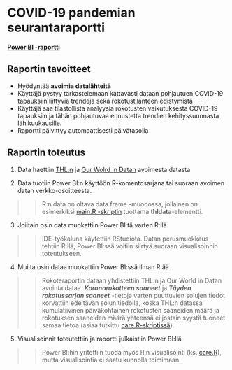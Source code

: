 # COVID-19 pandemian seurantaraportti

**[Power BI -raportti](https://app.powerbi.com/view?r=eyJrIjoiNGE4N2Y0YWQtNDA0My00NjljLWI4MjQtMTY5NTJiYmE5MmFhIiwidCI6ImZiZDJmMDQ1LWIzNGMtNDY3My05NTM0LThmMjM3NDM1NWNlYyIsImMiOjh9&pageName=ReportSection58fe988a37b420d0b0e7)**

## Raportin tavoitteet

* Hyödyntää **avoimia datalähteitä**
* Käyttäjä pystyy tarkastelemaan kattavasti dataan pohjautuen COVID-19 tapauksiin liittyviä trendejä sekä rokotustilanteen edistymistä
* Käyttäjä saa tilastollista analyysia rokotusten vaikutuksesta COVID-19 tapauksiin ja tähän pohjautuvaa ennustetta trendien kehityssuunnasta lähikuukausille.
* Raportti päivittyy automaattisesti päivätasolla

## Raportin toteutus

1. Data haettiin [THL:n](https://thl.fi/fi/) ja [Our Wolrd in Datan](https://ourworldindata.org/) avoimesta datasta

2. Data tuotiin Power BI:n käyttöön R-komentosarjana tai suoraan avoimen datan verkko-osoitteesta.
>> R:n data on oltava data frame -muodossa, jollainen on esimerkiksi [main.R -skriptin](main.R) tuottama **thldata**-elementti.

3. Joiltain osin data muokattiin Power BI:tä varten R:llä
>> IDE-työkaluna käytettiin RStudiota.
>> Datan perusmuokkaus tehtiin R:llä, Power BI:ssä voitiin siirtyä suoraan visualisoinnin toteutukseen.

4. Muilta osin dataa muokattiin Power BI:ssä ilman R:ää
>> Rokoteraportin dataan yhdistettiin THL:n ja Our World in Datan avointa dataa.
>> ***Koronarokotteen saaneet*** ja ***Täyden rokotussarjan saaneet*** -tietoja varten puuttuvien solujen tiedot korvattiin edeltävän solun tiedolla, koska THL:n datassa kumulatiivinen päiväkohtainen rokotusten saaneiden määrä ja rokotuksen saaneiden määrä yhteensä ei jostain syystä tuoneet samaa tietoa (asiaa tutkittu [care.R-skriptissä](care.R)).

5. Visualisoinnit toteutettiin ja raportti julkaistiin Power BI:llä
>> Power BI:hin yritettiin tuoda myös R:n visualisointi (ks. [care.R](care.R)), mutta visualisointia ei saatu kunnolla toimimaan.
